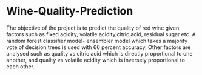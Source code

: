 # Wine-Quality-Prediction

The objective of the project is to predict the quality of red wine given factors such as fixed acidity, volatile acidity,citric acid, residual sugar etc.
A random forest classifier model- ensembler model which takes a majority vote of decision trees is used with 66 percent accuracy.
Other factors are analysed such as quality vs citric acid which is directly proportional to one another, and quality vs volatile acidity which is inversely proportional to each other.

